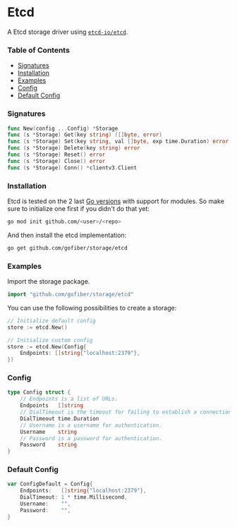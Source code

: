 # Etcd

A Etcd storage driver using [`etcd-io/etcd`](https://github.com/etcd-io/etcd).

### Table of Contents
- [Signatures](#signatures)
- [Installation](#installation)
- [Examples](#examples)
- [Config](#config)
- [Default Config](#default-config)

### Signatures
```go
func New(config ...Config) *Storage
func (s *Storage) Get(key string) ([]byte, error)
func (s *Storage) Set(key string, val []byte, exp time.Duration) error
func (s *Storage) Delete(key string) error
func (s *Storage) Reset() error
func (s *Storage) Close() error
func (s *Storage) Conn() *clientv3.Client
```

### Installation
Etcd is tested on the 2 last [Go versions](https://golang.org/dl/) with support for modules. So make sure to initialize one first if you didn't do that yet:
```bash
go mod init github.com/<user>/<repo>
```
And then install the etcd implementation:
```bash
go get github.com/gofiber/storage/etcd
```

### Examples
Import the storage package.
```go
import "github.com/gofiber/storage/etcd"
```

You can use the following possibilities to create a storage:
```go
// Initialize default config
store := etcd.New()

// Initialize custom config
store := etcd.New(Config{
    Endpoints: []string{"localhost:2379"},
})

```

### Config
```go
type Config struct {
    // Endpoints is a list of URLs.
    Endpoints   []string
    // DialTimeout is the timeout for failing to establish a connection.
    DialTimeout time.Duration
    // Username is a username for authentication.
    Username    string
    // Password is a password for authentication.
    Password    string
}
```

### Default Config
```go
var ConfigDefault = Config{
    Endpoints:   []string{"localhost:2379"},
    DialTimeout: 1 * time.Millisecond,
    Username:    "",
    Password:    "",
}
```
